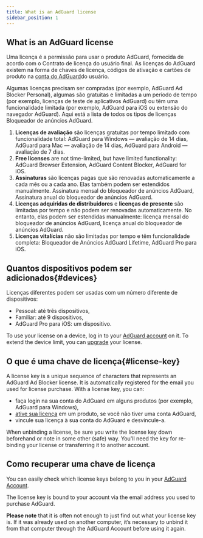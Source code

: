 ```yaml
---
title: What is an AdGuard license
sidebar_position: 1
---
```


## What is an AdGuard license

Uma licença é a permissão para usar o produto AdGuard, fornecida de acordo com o Contrato de licença do usuário final. As licenças do AdGuard existem na forma de chaves de licença, códigos de ativação e cartões de produto na [conta do AdGuard](../../account/register)do usuário.

Algumas licenças precisam ser compradas (por exemplo, AdGuard Ad Blocker Personal), algumas são gratuitas e limitadas a um período de tempo (por exemplo, licenças de teste de aplicativos AdGuard) ou têm uma funcionalidade limitada (por exemplo, AdGuard para iOS ou extensão do navegador AdGuard). Aqui está a lista de todos os tipos de licenças Bloqueador de anúncios AdGuard.

1. **Licenças de avaliação** são licenças gratuitas por tempo limitado com funcionalidade total: AdGuard para Windows — avaliação de 14 dias, AdGuard para Mac — avaliação de 14 dias, AdGuard para Android — avaliação de 7 dias.
2. **Free licenses** are not time-limited, but have limited functionality: AdGuard Browser Extension, AdGuard Content Blocker, AdGuard for iOS.
3. **Assinaturas** são licenças pagas que são renovadas automaticamente a cada mês ou a cada ano. Elas também podem ser estendidos manualmente. Assinatura mensal do bloqueador de anúncios AdGuard, Assinatura anual do bloqueador de anúncios AdGuard.
4. **Licenças adquiridas de distribuidores** e **licenças de presente** são limitadas por tempo e não podem ser renovadas automaticamente. No entanto, elas podem ser estendidas manualmente: licença mensal do bloqueador de anúncios AdGuard, licença anual do bloqueador de anúncios AdGuard.
5. **Licenças vitalícias** não são limitadas por tempo e têm funcionalidade completa: Bloqueador de Anúncios AdGuard Lifetime, AdGuard Pro para iOS.

## Quantos dispositivos podem ser adicionados{#devices}

Licenças diferentes podem ser usadas com um número diferente de dispositivos:

- Pessoal: até três dispositivos,
- Familiar: até 9 dispositivos,
- AdGuard Pro para iOS: um dispositivo.

To use your license on a device, log in to your [AdGuard account](../../account/features) on it. To extend the device limit, you can [upgrade](../activation#how-to-upgrade-a-license) your license.

## O que é uma chave de licença{#license-key}

A license key is a unique sequence of characters that represents an AdGuard Ad Blocker license. It is automatically registered for the email you used for license purchase. With a license key, you can:

- faça login na sua conta do AdGuard em alguns produtos (por exemplo, AdGuard para Windows),
- [ative sua licença](../activation) em um produto, se você não tiver uma conta AdGuard,
- vincule sua licença à sua conta do AdGuard e desvincule-a.

When unbinding a license, be sure you write the license key down beforehand or note in some other (safe) way. You'll need the key for re-binding your license or transferring it to another account.

## Como recuperar uma chave de licença

You can easily check which license keys belong to you in your [AdGuard Account](../../account/register).

The license key is bound to your account via the email address you used to purchase AdGuard.

**Please note** that it is often not enough to just find out what your license key is. If it was already used on another computer, it’s necessary to unbind it from that computer through the AdGuard Account before using it again.
